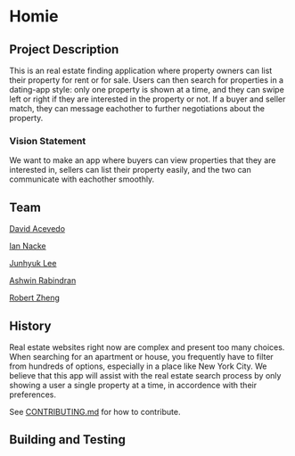 # Homie

## Project Description

This is an real estate finding application where property owners can list their property for rent or for sale. Users can then search for properties in a dating-app style: only one property is shown at a time, and they can swipe left or right if they are interested in the property or not. If a buyer and seller match, they can message eachother to further negotiations about the property.

### Vision Statement

We want to make an app where buyers can view properties that they are interested in, sellers can list their property easily, and the two can communicate with eachother smoothly.


## Team

[David Acevedo](https://github.com/Daceript)

[Ian Nacke](https://github.com/ian41284128)

[Junhyuk Lee](https://github.com/27yama)

[Ashwin Rabindran](https://github.com/ashwin300)

[Robert Zheng](https://github.com/sirbobthemarvelous)





## History

Real estate websites right now are complex and present too many choices. When searching for an apartment or house, you frequently have to filter from hundreds of options, especially in a place like New York City. We believe that this app will assist with the real estate search process by only showing a user a single property at a time, in accordence with their preferences.


See [CONTRIBUTING.md](./CONTRIBUTING.md) for how to contribute.


## Building and Testing

